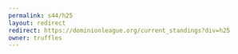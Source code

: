 ```yaml
---
permalink: s44/h25
layout: redirect
redirect: https://dominionleague.org/current_standings?div=h25
owner: truffles
---
```

